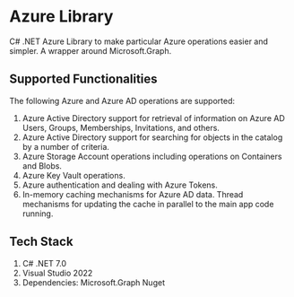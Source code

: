 # Azure Library

C# .NET Azure Library to make particular Azure operations easier and simpler. A wrapper around Microsoft.Graph. 

Supported Functionalities
-
The following Azure and Azure AD operations are supported:  
1) Azure Active Directory support for retrieval of information on Azure AD Users, Groups, Memberships, Invitations, and others. 
2) Azure Active Directory support for searching for objects in the catalog by a number of criteria.
3) Azure Storage Account operations including operations on Containers and Blobs. 
4) Azure Key Vault operations. 
5) Azure authentication and dealing with Azure Tokens. 
6) In-memory caching mechanisms for Azure AD data. Thread mechanisms for updating the cache in parallel to the main app code running. 

Tech Stack
-
1) C# .NET 7.0 
2) Visual Studio 2022
3) Dependencies: Microsoft.Graph Nuget
